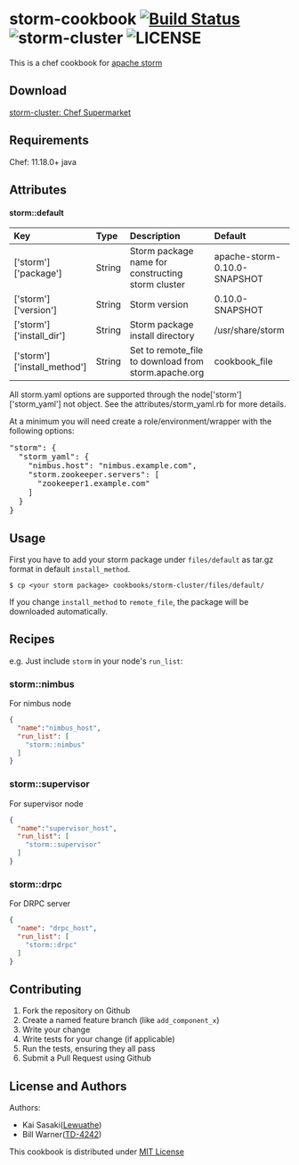 storm-cookbook [![Build Status](https://travis-ci.org/Lewuathe/storm-cookbook.svg?branch=master)](https://travis-ci.org/Lewuathe/storm-cookbook) ![storm-cluster](https://img.shields.io/cookbook/v/storm-cluster.svg) ![LICENSE](https://img.shields.io/badge/license-MIT-blue.svg)
==============

This is a chef cookbook for [apache storm](http://storm.apache.org/)

Download
----------
[storm-cluster: Chef Supermarket](https://supermarket.chef.io/cookbooks/storm-cluster)

Requirements
------------
Chef: 11.18.0+
java

Attributes
----------

#### storm::default

|Key|Type|Description|Default|
|:---|:---|:---|:---|
|['storm']['package']|String|Storm package name for constructing storm cluster|apache-storm-0.10.0-SNAPSHOT|
|['storm']['version']|String|Storm version|0.10.0-SNAPSHOT|
|['storm']['install_dir']|String|Storm package install directory|/usr/share/storm|
|['storm']['install_method']|String|Set to remote_file to download from storm.apache.org|cookbook_file|


All storm.yaml options are supported through the node['storm']['storm_yaml'] not object.  See the attributes/storm_yaml.rb for more details.

At a minimum you will need create a role/environment/wrapper with the following options:

<pre>
"storm": {
  "storm_yaml": {
    "nimbus.host": "nimbus.example.com",
    "storm.zookeeper.servers": [
      "zookeeper1.example.com"
    ]
  }
}
</pre>

Usage
-----
First you have to add your storm package under `files/default` as tar.gz format in default `install_method`.

```
$ cp <your storm package> cookbooks/storm-cluster/files/default/
```

If you change `install_method` to `remote_file`, the package will be downloaded automatically.

## Recipes

e.g.
Just include `storm` in your node's `run_list`:

### storm::nimbus
For nimbus node
```json
{
  "name":"nimbus_host",
  "run_list": [
    "storm::nimbus"
  ]
}
```

### storm::supervisor
For supervisor node
```json
{
  "name":"supervisor_host",
  "run_list": [
    "storm::supervisor"
  ]
}
```

### storm::drpc
For DRPC server
```json
{
  "name": "drpc_host",
  "run_list": [
    "storm::drpc"
  ]
}
```

Contributing
------------

1. Fork the repository on Github
2. Create a named feature branch (like `add_component_x`)
3. Write your change
4. Write tests for your change (if applicable)
5. Run the tests, ensuring they all pass
6. Submit a Pull Request using Github

License and Authors
-------------------
Authors:
* Kai Sasaki([Lewuathe](https://github.com/Lewuathe))
* Bill Warner([TD-4242](https://github.com/TD-4242))


This cookbook is distributed under [MIT License](http://opensource.org/licenses/MIT)
